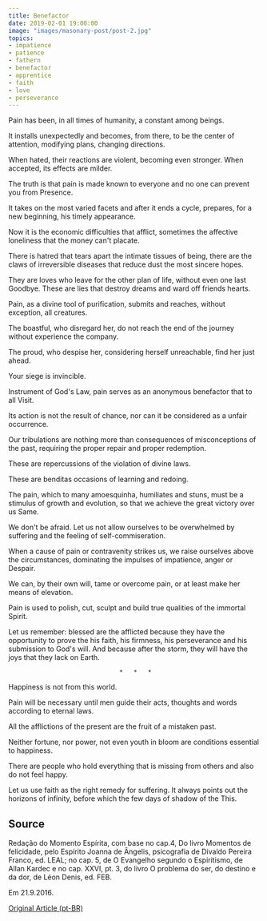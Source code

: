 ```yaml
---
title: Benefactor
date: 2019-02-01 19:00:00
image: "images/masonary-post/post-2.jpg"
topics: 
- impatience
- patience
- fathern
- benefactor
- apprentice
- faith
- love
- perseverance
---
```



Pain has been, in all times of humanity, a constant among beings.

It installs unexpectedly and becomes, from there, to be the center of
attention, modifying plans, changing directions.

When hated, their reactions are violent, becoming even stronger.
When accepted, its effects are milder.

The truth is that pain is made known to everyone and no one can prevent you from
Presence.

It takes on the most varied facets and after it ends a cycle, prepares,
for a new beginning, his timely appearance.

Now it is the economic difficulties that afflict, sometimes the affective loneliness that the
money can't placate.

There is hatred that tears apart the intimate tissues of being, there are the claws of
irreversible diseases that reduce dust the most sincere hopes.

They are loves who leave for the other plan of life, without even one last
Goodbye. These are lies that destroy dreams and ward off friends hearts.

Pain, as a divine tool of purification, submits and reaches, without exception,
all creatures.

The boastful, who disregard her, do not reach the end of the journey without
experience the company.

The proud, who despise her, considering herself unreachable, find her
just ahead.

Your siege is invincible.

Instrument of God's Law, pain serves as an anonymous benefactor that to all
Visit.

Its action is not the result of chance, nor can it be considered as a
unfair occurrence.

Our tribulations are nothing more than consequences of misconceptions of the past,
requiring the proper repair and proper redemption.

These are repercussions of the violation of divine laws.

These are benditas occasions of learning and redoing.

The pain, which to many amoesquinha, humiliates and stuns, must be a stimulus of
growth and evolution, so that we achieve the great victory over us
Same.

We don't be afraid. Let us not allow ourselves to be overwhelmed by suffering and the feeling of
self-commiseration.

When a cause of pain or contravenity strikes us, we raise ourselves above the
circumstances, dominating the impulses of impatience, anger or
Despair.

We can, by their own will, tame or overcome pain, or at least make
her means of elevation.

Pain is used to polish, cut, sculpt and build true qualities
of the immortal Spirit.

Let us remember: blessed are the afflicted because they have the opportunity to prove the
his faith, his firmness, his perseverance and his submission to God's will.
And because after the storm, they will have the joys that they lack on Earth.

                                   *   *   *

Happiness is not from this world.

Pain will be necessary until men guide their acts, thoughts and
words according to eternal laws.

All the afflictions of the present are the fruit of a mistaken past.

Neither fortune, nor power, not even youth in bloom are conditions
essential to happiness.

There are people who hold everything that is missing from others and also do not feel happy.

Let us use faith as the right remedy for suffering. It always points out the
horizons of infinity, before which the few days of shadow of the
This.

## Source
Redação do Momento Espírita, com base no cap.4, Do livro Momentos
de felicidade, pelo Espírito Joanna de Ângelis, psicografia de Divaldo
Pereira Franco, ed. LEAL; no cap. 5, de O Evangelho segundo
o Espiritismo, de Allan Kardec e no cap. XXVI, pt. 3, do livro
O problema do ser, do destino e da dor, de Léon Denis, ed. FEB.

Em 21.9.2016. 


[Original Article (pt-BR)](http://www.momento.com.br/pt/ler_texto.php?id=4901)

